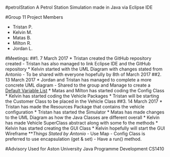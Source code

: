 #petrolStation
A Petrol Station Simulation made in Java via Eclipse IDE

#Group 11 Project Members
- Tristan P.
- Kelvin M.
- Matas B.
- Milton R.
- Jordan L.

#Meetings:
##1. 7 March 2017
	* Tristan created the GitHub repository created
		- Tristan has also managed to link Eclipse IDE and the GitHub repository
	* Kelvin started with the UML Diagram with changes stated from Antonio
		- To be shared with everyone hopefully by 8th of March 2017
##2. 13 March 2017
	* Jordan and Tristan has managed to complete a more concrete UML diagram
		- Shared to the group and Manage to create a [Default Variable List](http://github.com)
	* Matas and Milton has started coding the Config Class
	* Kelvin has started coding the Vehicle Packages
	* Tristan will be starting the Customer Class to be placed in the Vehicle Class
##3. 14 March 2017
	* Tristan has made the Resources Package that contains the vehicle configuration
	* Tristan has started the Simulator
	* Matas has made changes to the UML Diagram as how the Java Classes are different overall
	* Kelvin has made Vehicle SuperClass abstract along with some fo the methods
	* Kelvin has started creating the GUI Class
	* Kelvin hopefully will start the GUI Wireframe
	**_Things Stated by Antonio_
		- Use Map
		- Config Class is preferred to use encapsulation (get & set)
		- Have a run() method.
	
#Advisory
Used for Aston University Java Programme Development CS1410